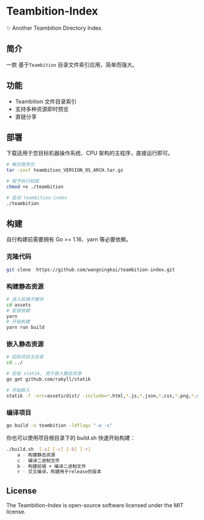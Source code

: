 # Teambition-Index

✨ Another Teambition Directory Index.

## 简介

一款 基于`Teambition` 目录文件索引应用，简单而强大。

## 功能

- Teambition 文件目录索引
- 支持多种资源即时预览
- 直链分享

## 部署

下载适用于您目标机器操作系统、CPU 架构的主程序，直接运行即可。

```bash
# 解压程序包
tar -zxvf teambition_VERSION_OS_ARCH.tar.gz

# 赋予执行权限
chmod +x ./teambition

# 启动 teambition-index
./teambition
```

## 构建

自行构建前需要拥有 Go >= 1.16、yarn 等必要依赖。

### 克隆代码

```bash
git clone  https://github.com/wangningkai/teambition-index.git
```

### 构建静态资源

```bash
# 进入前端子模块
cd assets
# 安装依赖
yarn
# 开始构建
yarn run build
```

### 嵌入静态资源

```bash
# 回到项目主目录
cd ../

# 安装 statik, 用于嵌入静态资源
go get github.com/rakyll/statik

# 开始嵌入
statik -f -src=assets/dist/ -include=*.html,*.js,*.json,*.css,*.png,*.svg,*.ico,*.woff2,*.woff
```

### 编译项目

```bash
go build -o teambition -ldflags "-w -s"
```

你也可以使用项目根目录下的 build.sh 快速开始构建：

```bash
./build.sh  [-a] [-c] [-b] [-r]
	a - 构建静态资源
	c - 编译二进制文件
	b - 构建前端 + 编译二进制文件
	r - 交叉编译，构建用于release的版本
```

## License

The Teambition-Index is open-source software licensed under the MIT license.
